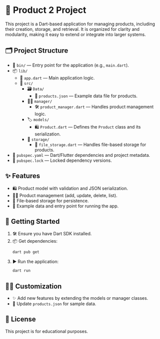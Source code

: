 
# 🛒 Product 2 Project

This project is a Dart-based application for managing products, including their creation, storage, and retrieval. It is organized for clarity and modularity, making it easy to extend or integrate into larger systems.


## 🗂️ Project Structure


- 📁 `bin/` — Entry point for the application (e.g., `main.dart`).
- 📦 `lib/`
  - 🧩 `app.dart` — Main application logic.
  - 📂 `src/`
    - 🗃️ `Data/`
      - 📝 `products.json` — Example data file for products.
    - 🧑‍💼 `manager/`
      - 🛠️ `product_manager.dart` — Handles product management logic.
    - 🏷️ `models/`
      - 🛍️ `Product.dart` — Defines the `Product` class and its serialization.
    - 💾 `storage/`
      - 📄 `file_storage.dart` — Handles file-based storage for products.
- 📄 `pubspec.yaml` — Dart/Flutter dependencies and project metadata.
- 📄 `pubspec.lock` — Locked dependency versions.


## ✨ Features
- 🛍️ Product model with validation and JSON serialization.
- 🧑‍💼 Product management (add, update, delete, list).
- 💾 File-based storage for persistence.
- 📝 Example data and entry point for running the app.


## 🚀 Getting Started
1. 🛠️ Ensure you have Dart SDK installed.
2. 📦 Get dependencies:
   ```sh
   dart pub get
   ```
3. ▶️ Run the application:
   ```sh
   dart run
   ```


## 🧑‍🎨 Customization
- ✨ Add new features by extending the models or manager classes.
- 📝 Update `products.json` for sample data.


## 📄 License
This project is for educational purposes.
